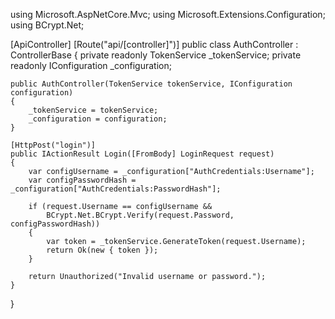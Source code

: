 using Microsoft.AspNetCore.Mvc;
using Microsoft.Extensions.Configuration;
using BCrypt.Net;

[ApiController]
[Route("api/[controller]")]
public class AuthController : ControllerBase
{
    private readonly TokenService _tokenService;
    private readonly IConfiguration _configuration;

    public AuthController(TokenService tokenService, IConfiguration configuration)
    {
        _tokenService = tokenService;
        _configuration = configuration;
    }

    [HttpPost("login")]
    public IActionResult Login([FromBody] LoginRequest request)
    {
        var configUsername = _configuration["AuthCredentials:Username"];
        var configPasswordHash = _configuration["AuthCredentials:PasswordHash"];

        if (request.Username == configUsername &&
            BCrypt.Net.BCrypt.Verify(request.Password, configPasswordHash))
        {
            var token = _tokenService.GenerateToken(request.Username);
            return Ok(new { token });
        }

        return Unauthorized("Invalid username or password.");
    }
}

